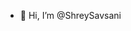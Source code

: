 - 👋 Hi, I’m @ShreySavsani
<!---
ShreySavsani/ShreySavsani is a ✨ special ✨ repository because its `README.md` (this file) appears on your GitHub profile.
You can click the Preview link to take a look at your changes.
--->
